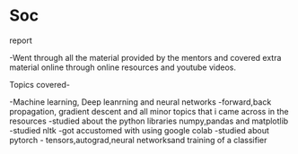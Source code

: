 # Soc
report

-Went through all the material provided by the mentors and covered extra material online through online resources and youtube videos.
 
 Topics covered-
 
 -Machine learning, Deep leanrning and neural networks
 -forward,back propagation, gradient descent and all minor topics that i came across in the resources
 -studied about the python libraries numpy,pandas and matplotlib
 -studied nltk
 -got accustomed with using google colab 
 -studied about pytorch - tensors,autograd,neural networksand training of a classifier
 
